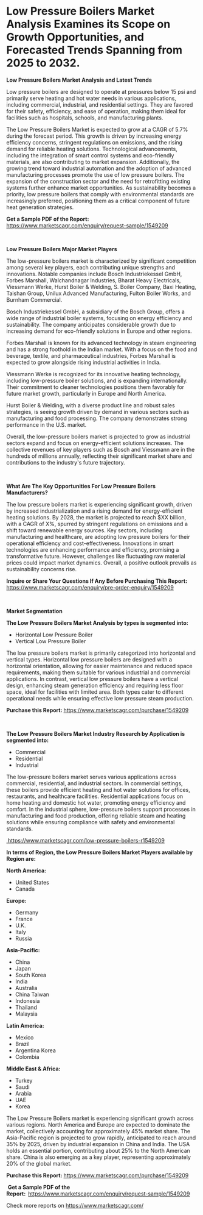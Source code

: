 <p><h1>Low Pressure Boilers Market Analysis Examines its Scope on Growth Opportunities, and Forecasted Trends Spanning from 2025 to 2032.</h1></p><p><strong>Low Pressure Boilers Market Analysis and Latest Trends</strong></p>
<p><p>Low pressure boilers are designed to operate at pressures below 15 psi and primarily serve heating and hot water needs in various applications, including commercial, industrial, and residential settings. They are favored for their safety, efficiency, and ease of operation, making them ideal for facilities such as hospitals, schools, and manufacturing plants.</p><p>The Low Pressure Boilers Market is expected to grow at a CAGR of 5.7% during the forecast period. This growth is driven by increasing energy efficiency concerns, stringent regulations on emissions, and the rising demand for reliable heating solutions. Technological advancements, including the integration of smart control systems and eco-friendly materials, are also contributing to market expansion. Additionally, the growing trend toward industrial automation and the adoption of advanced manufacturing processes promote the use of low pressure boilers. The expansion of the construction sector and the need for retrofitting existing systems further enhance market opportunities. As sustainability becomes a priority, low pressure boilers that comply with environmental standards are increasingly preferred, positioning them as a critical component of future heat generation strategies.</p></p>
<p><strong>Get a Sample PDF of the Report:&nbsp;</strong> <a href="https://www.marketscagr.com/enquiry/request-sample/1549209?utm_campaign=3562&utm_medium=2&utm_source=Github&utm_content=ia&utm_term=10042025&utm_id=low-pressure-boilers">https://www.marketscagr.com/enquiry/request-sample/1549209</a></p>
<p>&nbsp;</p>
<p><strong>Low Pressure Boilers Major Market Players</strong></p>
<p><p>The low-pressure boilers market is characterized by significant competition among several key players, each contributing unique strengths and innovations. Notable companies include Bosch Industriekessel GmbH, Forbes Marshall, Walchandnagar Industries, Bharat Heavy Electricals, Viessmann Werke, Hurst Boiler & Welding, S. Boiler Company, Baxi Heating, Taishan Group, Unilux Advanced Manufacturing, Fulton Boiler Works, and Burnham Commercial.</p><p>Bosch Industriekessel GmbH, a subsidiary of the Bosch Group, offers a wide range of industrial boiler systems, focusing on energy efficiency and sustainability. The company anticipates considerable growth due to increasing demand for eco-friendly solutions in Europe and other regions.</p><p>Forbes Marshall is known for its advanced technology in steam engineering and has a strong foothold in the Indian market. With a focus on the food and beverage, textile, and pharmaceutical industries, Forbes Marshall is expected to grow alongside rising industrial activities in India.</p><p>Viessmann Werke is recognized for its innovative heating technology, including low-pressure boiler solutions, and is expanding internationally. Their commitment to cleaner technologies positions them favorably for future market growth, particularly in Europe and North America.</p><p>Hurst Boiler & Welding, with a diverse product line and robust sales strategies, is seeing growth driven by demand in various sectors such as manufacturing and food processing. The company demonstrates strong performance in the U.S. market.</p><p>Overall, the low-pressure boilers market is projected to grow as industrial sectors expand and focus on energy-efficient solutions increases. The collective revenues of key players such as Bosch and Viessmann are in the hundreds of millions annually, reflecting their significant market share and contributions to the industry's future trajectory.</p></p>
<p>&nbsp;</p>
<p><strong>What Are The Key Opportunities For Low Pressure Boilers Manufacturers?</strong></p>
<p><p>The low pressure boilers market is experiencing significant growth, driven by increased industrialization and a rising demand for energy-efficient heating solutions. By 2028, the market is projected to reach $XX billion, with a CAGR of X%, spurred by stringent regulations on emissions and a shift toward renewable energy sources. Key sectors, including manufacturing and healthcare, are adopting low pressure boilers for their operational efficiency and cost-effectiveness. Innovations in smart technologies are enhancing performance and efficiency, promising a transformative future. However, challenges like fluctuating raw material prices could impact market dynamics. Overall, a positive outlook prevails as sustainability concerns rise.</p></p>
<p><strong>Inquire or Share Your Questions If Any Before Purchasing This Report:</strong> <a href="https://www.marketscagr.com/enquiry/pre-order-enquiry/1549209?utm_campaign=3562&utm_medium=2&utm_source=Github&utm_content=ia&utm_term=10042025&utm_id=low-pressure-boilers">https://www.marketscagr.com/enquiry/pre-order-enquiry/1549209</a></p>
<p>&nbsp;</p>
<p><strong>Market Segmentation</strong></p>
<p><strong>The Low Pressure Boilers Market Analysis by types is segmented into:</strong></p>
<p><ul><li>Horizontal Low Pressure Boiler</li><li>Vertical Low Pressure Boiler</li></ul></p>
<p><p>The low pressure boilers market is primarily categorized into horizontal and vertical types. Horizontal low pressure boilers are designed with a horizontal orientation, allowing for easier maintenance and reduced space requirements, making them suitable for various industrial and commercial applications. In contrast, vertical low pressure boilers have a vertical design, enhancing steam generation efficiency and requiring less floor space, ideal for facilities with limited area. Both types cater to different operational needs while ensuring effective low pressure steam production.</p></p>
<p><strong>Purchase this Report:&nbsp;</strong><a href="https://www.marketscagr.com/purchase/1549209?utm_campaign=3562&utm_medium=2&utm_source=Github&utm_content=ia&utm_term=10042025&utm_id=low-pressure-boilers">https://www.marketscagr.com/purchase/1549209</a></p>
<p>&nbsp;</p>
<p><strong>The Low Pressure Boilers Market Industry Research by Application is segmented into:</strong></p>
<p><ul><li>Commercial</li><li>Residential</li><li>Industrial</li></ul></p>
<p><p>The low-pressure boilers market serves various applications across commercial, residential, and industrial sectors. In commercial settings, these boilers provide efficient heating and hot water solutions for offices, restaurants, and healthcare facilities. Residential applications focus on home heating and domestic hot water, promoting energy efficiency and comfort. In the industrial sphere, low-pressure boilers support processes in manufacturing and food production, offering reliable steam and heating solutions while ensuring compliance with safety and environmental standards.</p></p>
<p><a href="https://www.marketscagr.com/low-pressure-boilers-r1549209?utm_campaign=3562&utm_medium=2&utm_source=Github&utm_content=ia&utm_term=10042025&utm_id=low-pressure-boilers">&nbsp;https://www.marketscagr.com/low-pressure-boilers-r1549209</a></p>
<p><strong>In terms of Region, the Low Pressure Boilers Market Players available by Region are:</strong></p>
<p>
    <p> <strong> North America: </strong>
        <ul>
            <li>United States</li>
            <li>Canada</li>
        </ul>
        </p> 
    <p> <strong> Europe: </strong>
        <ul>
            <li>Germany</li>
            <li>France</li>
            <li>U.K.</li>
            <li>Italy</li>
            <li>Russia</li>
        </ul>
        </p> 
    <p> <strong> Asia-Pacific: </strong>
        <ul>
            <li>China</li>
            <li>Japan</li>
            <li>South Korea</li>
            <li>India</li>
            <li>Australia</li>
            <li>China Taiwan</li>
            <li>Indonesia</li>
            <li>Thailand</li>
            <li>Malaysia</li>
        </ul>
        </p> 
    <p> <strong> Latin America: </strong>
        <ul>
            <li>Mexico</li>
            <li>Brazil</li>
            <li>Argentina Korea</li>
            <li>Colombia</li>
        </ul>
        </p> 
    <p> <strong> Middle East & Africa: </strong>
        <ul>
            <li>Turkey</li>
            <li>Saudi</li>
            <li>Arabia</li>
            <li>UAE</li>
            <li>Korea</li>
        </ul>
    </p>
    </p>
<p><p>The Low Pressure Boilers market is experiencing significant growth across various regions. North America and Europe are expected to dominate the market, collectively accounting for approximately 45% market share. The Asia-Pacific region is projected to grow rapidly, anticipated to reach around 35% by 2025, driven by industrial expansion in China and India. The USA holds an essential portion, contributing about 25% to the North American share. China is also emerging as a key player, representing approximately 20% of the global market.</p></p>
<p><strong>Purchase this Report: </strong><a href="https://www.marketscagr.com/purchase/1549209?utm_campaign=3562&utm_medium=2&utm_source=Github&utm_content=ia&utm_term=10042025&utm_id=low-pressure-boilers">https://www.marketscagr.com/purchase/1549209</a></p>
<p>&nbsp;<strong>Get a Sample PDF of the Report:&nbsp;&nbsp;</strong><a href="https://www.marketscagr.com/enquiry/request-sample/1549209?utm_campaign=3562&utm_medium=2&utm_source=Github&utm_content=ia&utm_term=10042025&utm_id=low-pressure-boilers">https://www.marketscagr.com/enquiry/request-sample/1549209</a></p>
<p><strong></strong></p>
<p>Check more reports on <a href="https://www.marketscagr.com/?utm_campaign=3562&utm_medium=2&utm_source=Github&utm_content=ia&utm_term=10042025&utm_id=low-pressure-boilers">https://www.marketscagr.com/</a></p>